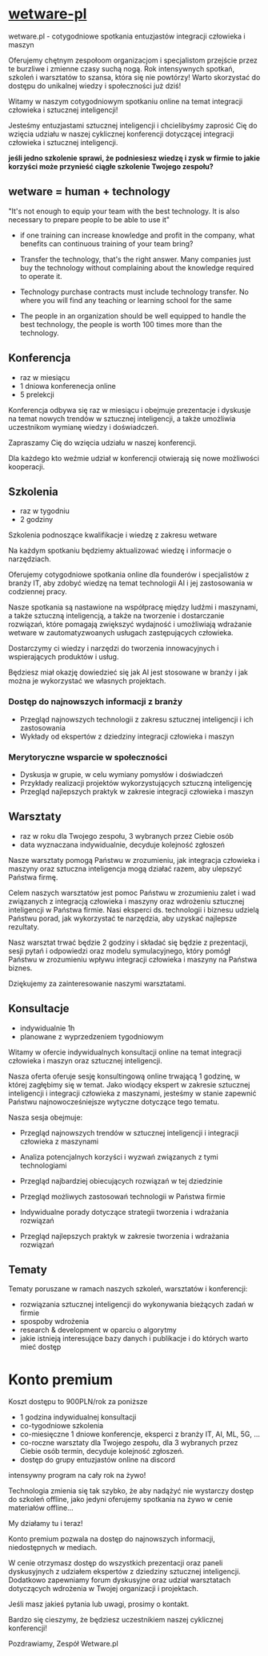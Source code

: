 # [wetware-pl](https://www.wetware.pl)

wetware.pl - cotygodniowe spotkania entuzjastów integracji człowieka i maszyn

Oferujemy chętnym zespołoom organizacjom i specjalistom przejście przez te burzliwe i zmienne czasy suchą nogą.
Rok intensywnych spotkań, szkoleń i warsztatów to szansa, która się nie powtórzy!
Warto skorzystać do dostępu do unikalnej wiedzy i społeczności już dziś!


Witamy w naszym cotygodniowym spotkaniu online na temat integracji człowieka i sztucznej inteligencji!

Jesteśmy entuzjastami sztucznej inteligencji i chcielibyśmy zaprosić Cię do wzięcia udziału w naszej cyklicznej konferencji dotyczącej integracji człowieka i sztucznej inteligencji. 


**jeśli jedno szkolenie sprawi, że podniesiesz wiedzę i zysk w firmie to jakie korzyści może przynieść ciągłe szkolenie Twojego zespołu?**
 

## wetware = human +  technology

"It's not enough to equip your team with the best technology. It is also necessary to prepare people to be able to use it"

+ if one training can increase knowledge and profit in the company, what benefits can continuous training of your team bring?

+ Transfer the technology, that's the right answer.
Many companies just buy the technology without complaining about the knowledge required to operate it.

+ Technology purchase contracts must include technology transfer.
No where you will find any teaching or learning school for the same

+ The people in an organization should be well equipped to handle the best technology, the people is worth 100 times more than the technology. 

## Konferencja

+ raz w miesiącu
+ 1 dniowa konferenecja online
+ 5 prelekcji

Konferencja odbywa się raz w miesiącu i obejmuje prezentacje i dyskusje na temat nowych trendów w sztucznej inteligencji, a także umożliwia uczestnikom wymianę wiedzy i doświadczeń. 

Zapraszamy Cię do wzięcia udziału w naszej konferencji.

Dla każdego kto weźmie udział w konferencji otwierają się nowe możliwości kooperacji.


## Szkolenia

+ raz w tygodniu
+ 2 godziny
 
Szkolenia podnoszące kwalifikacje i wiedzę z zakresu wetware

Na każdym spotkaniu będziemy aktualizować wiedzę i informacje o narzędziach.

Oferujemy cotygodniowe spotkania online dla founderów i specjalistów z branży IT, aby zdobyć wiedzę na temat technologii AI i jej zastosowania w codziennej pracy.

Nasze spotkania są nastawione na współpracę między ludźmi i maszynami, a także sztuczną inteligencją, a także na tworzenie i dostarczanie rozwiązań, które pomagają zwiększyć wydajność i umożliwiają wdrażanie wetware w zautomatyzwoanych usługach zastępujących człowieka.

Dostarczymy ci wiedzy i narzędzi do tworzenia innowacyjnych i wspierających produktów i usług. 

Będziesz miał okazję dowiedzieć się jak AI jest stosowane w branży i jak można je wykorzystać we własnych projektach.

### Dostęp do najnowszych informacji z branży

- Przegląd najnowszych technologii z zakresu sztucznej inteligencji i ich zastosowania
- Wykłady od ekspertów z dziedziny integracji człowieka i maszyn


### Merytoryczne wsparcie w społeczności

- Dyskusja w grupie, w celu wymiany pomysłów i doświadczeń
- Przykłady realizacji projektów wykorzystujących sztuczną inteligencję
- Przegląd najlepszych praktyk w zakresie integracji człowieka i maszyn





## Warsztaty 

+ raz w roku dla Twojego zespołu, 3 wybranych przez Ciebie osób
+ data wyznaczana indywidualnie, decyduje kolejność zgłoszeń

Nasze warsztaty pomogą Państwu w zrozumieniu, jak integracja człowieka i maszyny oraz sztuczna inteligencja mogą działać razem, aby ulepszyć Państwa firmę.

Celem naszych warsztatów jest pomoc Państwu w zrozumieniu zalet i wad związanych z integracją człowieka i maszyny oraz wdrożeniu sztucznej inteligencji w Państwa firmie. Nasi eksperci ds. technologii i biznesu udzielą Państwu porad, jak wykorzystać te narzędzia, aby uzyskać najlepsze rezultaty.

Nasz warsztat trwać będzie 2 godziny i składać się będzie z prezentacji, sesji pytań i odpowiedzi oraz modelu symulacyjnego, który pomógł Państwu w zrozumieniu wpływu integracji człowieka i maszyny na Państwa biznes.



Dziękujemy za zainteresowanie naszymi warsztatami.



## Konsultacje

+ indywidualnie 1h 
+ planowane z wyprzedzeniem tygodniowym


Witamy w ofercie indywidualnych konsultacji online na temat integracji człowieka i maszyn oraz sztucznej inteligencji.

Nasza oferta oferuje sesję konsultingową online trwającą 1 godzinę, w której zagłębimy się w temat. Jako wiodący ekspert w zakresie sztucznej inteligencji i integracji człowieka z maszynami, jesteśmy w stanie zapewnić Państwu najnowocześniejsze wytyczne dotyczące tego tematu.

Nasza sesja obejmuje:

- Przegląd najnowszych trendów w sztucznej inteligencji i integracji człowieka z maszynami

- Analiza potencjalnych korzyści i wyzwań związanych z tymi technologiami

- Przegląd najbardziej obiecujących rozwiązań w tej dziedzinie

- Przegląd możliwych zastosowań technologii w Państwa firmie

- Indywidualne porady dotyczące strategii tworzenia i wdrażania rozwiązań

- Przegląd najlepszych praktyk w zakresie tworzenia i wdrażania rozwiązań



## Tematy 

Tematy poruszane w ramach naszych szkoleń, warsztatów i konferencji:

+ rozwiązania sztucznej inteligencji do wykonywania bieżących zadań w firmie
+ spospoby wdrożenia
+ research & development w oparciu o algorytmy
+ jakie istnieją interesujące bazy danych i publikacje i do których warto mieć dostęp




# Konto premium

Koszt dostępu to 900PLN/rok za poniższe

+ 1 godzina indywidualnej konsultacji
+ co-tygodniowe szkolenia
+ co-miesięczne 1 dniowe konferencje, eksperci z branży IT, AI, ML, 5G, ...
+ co-roczne warsztaty dla Twojego zespołu, dla 3 wybranych przez Ciebie osób termin, decyduje kolejność zgłoszeń.
+ dostęp do grupy entuzjastów online na discord

intensywny program na cały rok na żywo!

Technologia zmienia się tak szybko, że aby nadążyć nie wystarczy dostęp do szkoleń offline, jako jedyni oferujemy spotkania na żywo w cenie materiałów offline...

My działamy tu i teraz!

Konto premium pozwala na dostęp do najnowszych informacji, niedostępnych w mediach.

W cenie otrzymasz dostęp do wszystkich prezentacji oraz paneli dyskusyjnych z udziałem ekspertów z dziedziny sztucznej inteligencji. 
Dodatkowo zapewniamy forum dyskusyjne oraz udział warsztatach dotyczących wdrożenia w Twojej organizacji i projektach.

Jeśli masz jakieś pytania lub uwagi, prosimy o kontakt.

Bardzo się cieszymy, że będziesz uczestnikiem naszej cyklicznej konferencji!

Pozdrawiamy,
Zespół Wetware.pl


